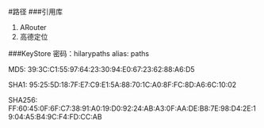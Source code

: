 #路径
###引用库
1. ARouter
2. 高德定位




###KeyStore
密码：hilarypaths
alias: paths


MD5:  39:3C:C1:55:97:64:23:30:94:E0:67:23:62:88:A6:D5
 
SHA1: 95:25:5D:18:7F:E7:C9:E1:5A:88:70:1C:A0:8F:FC:8D:A6:6C:10:02

SHA256: FF:60:45:0F:6F:C7:38:91:A0:19:D0:92:24:AB:A3:0F:AA:DE:B8:7E:98:D4:2E:19:04:A5:B4:9C:F4:FD:CC:AB
